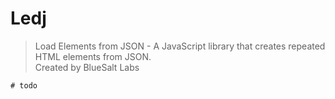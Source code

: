 # Ledj

> Load Elements from JSON - A JavaScript library that creates repeated HTML elements from JSON.   
> Created by BlueSalt Labs

`# todo`